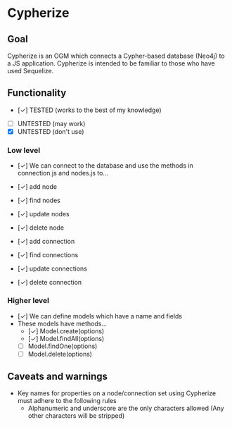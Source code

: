 # Cypherize

## Goal
Cypherize is an OGM which connects a Cypher-based database (Neo4j) to a JS application. Cypherize is intended to be familiar to those who have used Sequelize.

## Functionality

- [✓] TESTED (works to the best of my knowledge)
- [ ] UNTESTED (may work)
- [x] UNTESTED (don't use)

### Low level
- [✓] We can connect to the database and use the methods in connection.js and nodes.js to...

- [✓] add node
- [✓] find nodes
- [✓] update nodes
- [✓] delete node
- [✓] add connection
- [✓] find connections
- [✓] update connections
- [✓] delete connection


### Higher level
- [✓] We can define models which have a name and fields
- These models have methods...
  - [✓] Model.create(options)
  - [✓] Model.findAll(options)
  - [ ] Model.findOne(options)
  - [ ] Model.delete(options)

## Caveats and warnings
- Key names for properties on a node/connection set using Cypherize must adhere to the following rules
  - Alphanumeric and underscore are the only characters allowed (Any other characters will be stripped)
